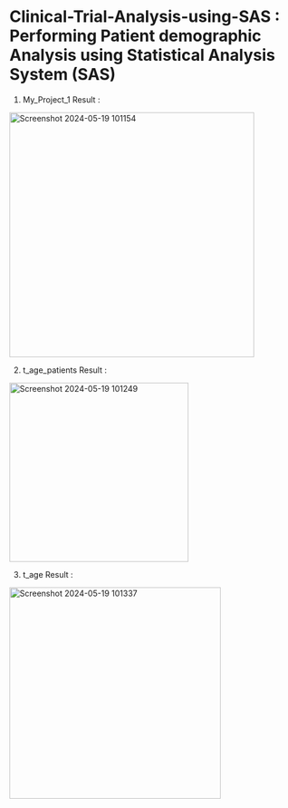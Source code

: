 # Clinical-Trial-Analysis-using-SAS : Performing Patient demographic Analysis using Statistical Analysis System (SAS)

 1. My_Project_1 Result : 

<img width="432" alt="Screenshot 2024-05-19 101154" src="https://github.com/Shravan356/Clinical-Trial-Analysis-using-SAS/assets/109405578/e90cb654-ebf8-48b7-a6a2-b21dbf9083fb">


2. t_age_patients Result :

<img width="316" alt="Screenshot 2024-05-19 101249" src="https://github.com/Shravan356/Clinical-Trial-Analysis-using-SAS/assets/109405578/22b2b799-f38b-4641-8dc9-f80050a743f6">


3. t_age Result :

<img width="373" alt="Screenshot 2024-05-19 101337" src="https://github.com/Shravan356/Clinical-Trial-Analysis-using-SAS/assets/109405578/550966a8-df90-4376-8689-c69385a501de">

